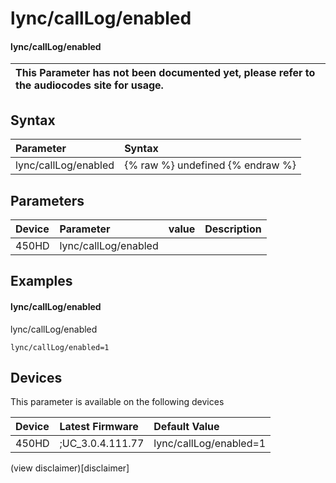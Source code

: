 ﻿---
description: lync/callLog/enabled
search:
    keywords: ['lync','callLog','enabled']
---

# lync/callLog/enabled

#### lync/callLog/enabled


| This Parameter has not been documented yet, please refer to the audiocodes site for usage.  |
| :--- |

## Syntax
| Parameter | Syntax |
| :--- | :--- |
|lync/callLog/enabled | {% raw %} undefined {% endraw %} |

## Parameters
|Device|Parameter|value|Description|
|:---|:---|:---|:---|
| 450HD | lync/callLog/enabled |  |  |

## Examples
#### lync/callLog/enabled

lync/callLog/enabled

```
lync/callLog/enabled=1
```

## Devices
This parameter is available on the following devices

| Device | Latest Firmware | Default Value |
|:---|:---|:---|
| 450HD | ;UC_3.0.4.111.77 | lync/callLog/enabled=1 

(view disclaimer)[disclaimer]
